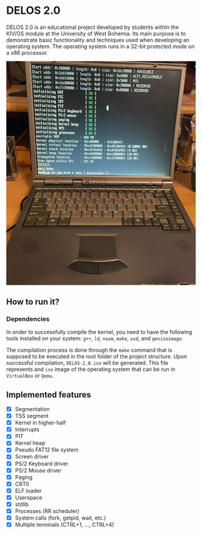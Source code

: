 # DELOS 2.0

DELOS 2.0 is an educational project developed by students within the KIV/OS module at the University of West Bohemia. Its main purpose is to demonstrate basic functionality and techniques used when developing an operating system. The operating system runs in a 32-bit protected mode on a x86 processor.

![Screenshot](img/image0.jpeg)

## How to run it?

### Dependencies

In onder to successfully compile the kernel, you need to have the following tools installed on your system: `g++`, `ld`, `nasm`, `make`, `xxd`, and `genisoimage`.

The compilation process is done through the `make` command that is supposed to be executed in the root folder of the project structure.
Upon successful compilation, `DELOS-2.0.iso` will be generated. This file represents and `iso` image of the operating system that can be run in `VirtualBox` or `Qemu`.

## Implemented features

- [X] Segmentation
- [X] TSS segment
- [X] Kernel in higher-half
- [X] Interrupts
- [X] PIT
- [X] Kernel heap
- [X] Pseudo FAT12 file system
- [X] Screen driver
- [X] PS/2 Keyboard driver
- [X] PS/2 Mouse driver
- [X] Paging
- [X] CRT0
- [X] ELF loader
- [X] Userspace
- [X] stdlib
- [X] Processes (RR scheduler)
- [X] System calls (fork, getpid, wait, etc.)
- [X] Multiple terminals (CTRL+1, ..., CTRL+4)